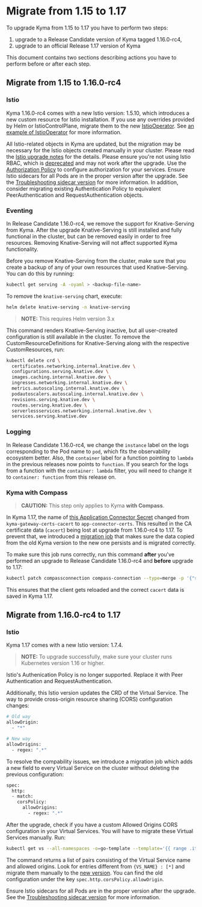 # Migrate from 1.15 to 1.17

To upgrade Kyma from 1.15 to 1.17 you have to perform two steps:
1. upgrade to a Release Candidate version of Kyma tagged 1.16.0-rc4,
2. upgrade to an official Release 1.17 version of Kyma

 This document contains two sections describing actions you have to perform before or after each step.

## Migrate from 1.15 to 1.16.0-rc4

### Istio

Kyma 1.16.0-rc4 comes with a new Istio version: 1.5.10, which introduces a new custom resource for Istio installation. If you use any overrides provided by Helm or IstioControlPlane, migrate them to the new [IstioOperator](https://istio.io/v1.5/docs/reference/config/istio.operator.v1alpha1/). See [an example of IstioOperator](https://kyma-project.io/docs/1.16/components/service-mesh/#configuration-istio-custom-configuration) for more information.

All Istio-related objects in Kyma are updated, but the migration may be necessary for the Istio objects created manually in your cluster.
Please read the [Istio upgrade notes](https://istio.io/latest/news/releases/1.5.x/announcing-1.5/upgrade-notes/) for the details.
Please ensure you're not using Istio RBAC, which is [deprecated](https://istio.io/v1.5/docs/reference/config/security/istio.rbac.v1alpha1/) and may not work after the upgrade. Use the [Authorization Policy](https://istio.io/latest/docs/reference/config/security/authorization-policy/) to configure authorization for your services.
Ensure Istio sidecars for all Pods are in the proper version after the upgrade. See the [Troubleshooting sidecar version](https://kyma-project.io/docs/master/components/service-mesh#troubleshooting-incompatible-istio-sidecar-version-after-kyma-upgrade) for more information.
In addition, consider migrating existing Authentication Policy to equivalent PeerAuthentication and RequestAuthentication objects.

### Eventing

In Release Candidate 1.16.0-rc4, we remove the support for Knative-Serving from Kyma. After the upgrade Knative-Serving is still installed and fully functional in the cluster, but can be removed easily in order to free resources. Removing Knative-Serving will not affect supported Kyma functionality.

Before you remove Knative-Serving from the cluster, make sure that you create a backup of any of your own resources that used Knative-Serving. You can do this by running:

```bash
kubectl get serving -A -oyaml > <backup-file-name>
```

To remove the `knative-serving` chart, execute:

```bash
helm delete knative-serving -n knative-serving
```
>**NOTE:** This requires Helm version 3.x

This command renders Knative-Serving inactive, but all user-created configuration is still available in the cluster.
To remove the CustomResourceDefinitions for Knative-Serving along with the respective CustomResources, run:

```bash
kubectl delete crd \
  certificates.networking.internal.knative.dev \
  configurations.serving.knative.dev \
  images.caching.internal.knative.dev \
  ingresses.networking.internal.knative.dev \
  metrics.autoscaling.internal.knative.dev \
  podautoscalers.autoscaling.internal.knative.dev \
  revisions.serving.knative.dev \
  routes.serving.knative.dev \
  serverlessservices.networking.internal.knative.dev \
  services.serving.knative.dev
```

### Logging

In Release Candidate 1.16.0-rc4, we change the `instance` label on the logs corresponding to the Pod name to `pod`, which fits the observability ecosystem better.
Also, the `container` label for a function pointing to `lambda` in the previous releases now points to `function`.
If you search for the logs from a function with the `container: lambda` filter, you will need to change it to `container: function` from this release on.

### Kyma with Compass

> **CAUTION:** This step only applies to Kyma **with Compass**.

In Kyma 1.17, the name of [this Application Connector Secret](https://github.com/kyma-project/kyma/blob/release-1.17/resources/core/charts/gateway/templates/application-connector-certs.yaml) changed from `kyma-gateway-certs-cacert` to `app-connector-certs`. This resulted in the CA certificate data (`cacert`) being lost at upgrade from 1.16.0-rc4 to 1.17. To prevent that, we introduced a [migration job](https://github.com/kyma-project/kyma/blob/release-1.17/resources/core/charts/gateway/templates/cacert-migrate-job.yaml) that makes sure the data copied from the old Kyma version to the new one persists and is migrated correctly.

To make sure this job runs correctly, run this command **after** you've performed an upgrade to Release Candidate 1.16.0-rc4 and **before** upgrade to 1.17:

```bash
kubectl patch compassconnection compass-connection --type=merge -p '{"spec":{"refreshCredentialsNow":true}}'
```

This ensures that the client gets reloaded and the correct `cacert` data is saved in Kyma 1.17.

## Migrate from 1.16.0-rc4 to 1.17

### Istio

Kyma 1.17 comes with a new Istio version: 1.7.4.

>**NOTE:** To upgrade successfully, make sure your cluster runs Kubernetes version 1.16 or higher.

Istio's Authenication Policy is no longer supported. Replace it with Peer Authentication and RequestAuthentication.

Additionally, this Istio version updates the CRD of the Virtual Service. The way to provide cross-origin resource sharing (CORS) configuration changes:

```bash
# Old way
allowOrigin:
  - "*"

# New way
allowOrigins:
  - regex: ".*"
```

To resolve the compability issues, we introduce a migration job which adds a new field to every Virtual Service on the cluster without deleting the previous configuration:

```bash
spec:
  http:
  - match:
    corsPolicy:
      allowOrigins:
        - regex: ".*"
```

After the upgrade, check if you have a custom Allowed Origins CORS configuration in your Virtual Services. You will have to migrate these Virtual Services manually. Run:

```bash
kubectl get vs --all-namespaces -o=go-template --template='{{ range .items }}{{ $name := .metadata.name}}{{ range $key, $value := .spec.http}}{{if $value.corsPolicy.allowOrigin }}{{ printf "%s : " $name }}{{ printf "%v\n" $value.corsPolicy.allowOrigin }}{{println ""}}{{ end }}{{ end }}{{ end }}'
```

The command returns a list of pairs consisting of the Virtual Service name and allowed origins. Look for entries different from `{VS_NAME} : [*]` and migrate them manually to the [new version](https://istio.io/latest/docs/reference/config/networking/virtual-service/#CorsPolicy). You can find the old configuration under the key `spec.http.corsPolicy.allowOrigin`.


Ensure Istio sidecars for all Pods are in the proper version after the upgrade. See the [Troubleshooting sidecar version](https://kyma-project.io/docs/master/components/service-mesh#troubleshooting-incompatible-istio-sidecar-version-after-kyma-upgrade) for more information.
